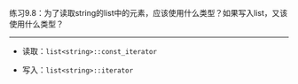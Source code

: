 练习9.8：为了读取string的list中的元素，应该使用什么类型？如果写入list，又该使用什么类型？

---

- 读取：`list<string>::const_iterator`

- 写入：`list<string>::iterator`
